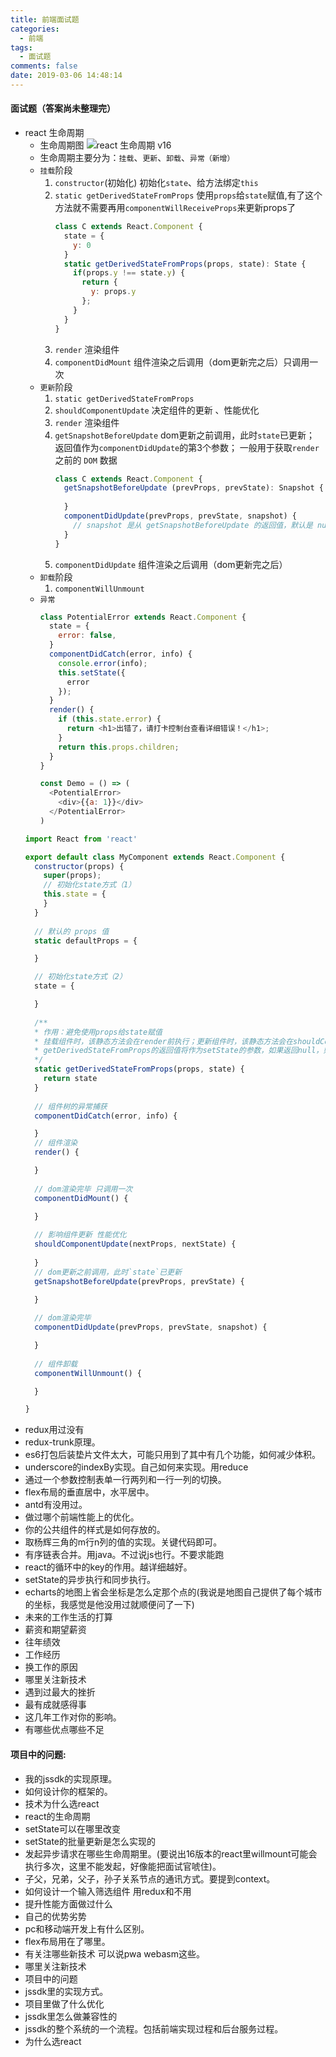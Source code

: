 ```yaml
---
title: 前端面试题
categories:
  - 前端
tags:
  - 面试题
comments: false
date: 2019-03-06 14:48:14
---
```

#### 面试题（答案尚未整理完）
-   react 生命周期
    -   生命周期图
    ![react 生命周期 v16](https://user-gold-cdn.xitu.io/2019/3/1/16938c9025dda3af?imageView2/0/w/1280/h/960/format/webp/ignore-error/1)
    -   生命周期主要分为：`挂载`、`更新`、`卸载`、`异常（新增）`
    -   `挂载`阶段
        1. `constructor`(初始化) 初始化`state`、给方法绑定`this`
        2. `static getDerivedStateFromProps` 使用`props`给`state`赋值,有了这个方法就不需要再用`componentWillReceiveProps`来更新props了
            ```js
            class C extends React.Component {
              state = {
                y: 0
              }
              static getDerivedStateFromProps(props, state): State {
                if(props.y !== state.y) {
                  return {
                    y: props.y
                  };
                }
              }
            }
            ```
        3. `render` 渲染组件
        4.  `componentDidMount` 组件渲染之后调用（dom更新完之后）只调用一次
    -   `更新`阶段
        1.  `static getDerivedStateFromProps`
        2.  `shouldComponentUpdate` 决定组件的更新 、性能优化
        3.  `render` 渲染组件
        4.  `getSnapshotBeforeUpdate` dom更新之前调用，此时`state`已更新； 返回值作为`componentDidUpdate`的第3个参数； 一般用于获取`render`之前的 `DOM` 数据
            ```js
            class C extends React.Component {
              getSnapshotBeforeUpdate (prevProps, prevState): Snapshot {
                
              }
              componentDidUpdate(prevProps, prevState, snapshot) {
                // snapshot 是从 getSnapshotBeforeUpdate 的返回值，默认是 null
              }
            }
            ```
        5.  `componentDidUpdate` 组件渲染之后调用（dom更新完之后）
    -   `卸载`阶段
        1.  `componentWillUnmount`
    -   `异常`
        ```js
        class PotentialError extends React.Component {
          state = {
            error: false,
          }
          componentDidCatch(error, info) {
            console.error(info);
            this.setState({
              error
            });
          }
          render() {
            if (this.state.error) {
              return <h1>出错了，请打卡控制台查看详细错误！</h1>;
            }
            return this.props.children;   
          } 
        }
        
        const Demo = () => (
          <PotentialError>
            <div>{{a: 1}}</div>
          </PotentialError>
        )
        ```    
    ```js
    import React from 'react'
    
    export default class MyComponent extends React.Component {
      constructor(props) {
        super(props);
        // 初始化state方式（1）
        this.state = {
        }
      }
      
      // 默认的 props 值
      static defaultProps = {
    
      }
    
      // 初始化state方式（2）
      state = {
    
      }
  
      /**
      * 作用：避免使用props给state赋值
      * 挂载组件时，该静态方法会在render前执行；更新组件时，该静态方法会在shouldComponentUpdate前执行
      * getDerivedStateFromProps的返回值将作为setState的参数，如果返回null，则不更新state，不能返回object 或 null 以外的值，否则会警告
      */
      static getDerivedStateFromProps(props, state) {
        return state
      }
      
      // 组件树的异常捕获
      componentDidCatch(error, info) {
    
      }
      // 组件渲染
      render() {
    
      }
      
      // dom渲染完毕 只调用一次
      componentDidMount() {
    
      }
      
      // 影响组件更新 性能优化
      shouldComponentUpdate(nextProps, nextState) {
        
      }
      // dom更新之前调用，此时`state`已更新
      getSnapshotBeforeUpdate(prevProps, prevState) {
    
      }
      
      // dom渲染完毕
      componentDidUpdate(prevProps, prevState, snapshot) {
    
      }
      
      // 组件卸载
      componentWillUnmount() {
    
      }
    
    }
    ``` 
-   redux用过没有
-   redux-trunk原理。
-   es6打包后装垫片文件太大，可能只用到了其中有几个功能，如何减少体积。
-   underscore的indexBy实现。自己如何来实现。用reduce
-   通过一个参数控制表单一行两列和一行一列的切换。
-   flex布局的垂直居中，水平居中。
-   antd有没用过。
-   做过哪个前端性能上的优化。
-   你的公共组件的样式是如何存放的。
-   取杨辉三角的m行n列的值的实现。关键代码即可。
-   有序链表合并。用java。不过说js也行。不要求能跑
-   react的循环中的key的作用。越详细越好。
-   setState的异步执行和同步执行。
-   echarts的地图上省会坐标是怎么定那个点的(我说是地图自己提供了每个城市的坐标，我感觉是他没用过就顺便问了一下)
-   未来的工作生活的打算
-   薪资和期望薪资
-   往年绩效
-   工作经历
-   换工作的原因
-   哪里关注新技术
-   遇到过最大的挫折
-   最有成就感得事
-   这几年工作对你的影响。
-   有哪些优点哪些不足

#### 项目中的问题:
-   我的jssdk的实现原理。
-   如何设计你的框架的。
-   技术为什么选react
-   react的生命周期
-   setState可以在哪里改变
-   setState的批量更新是怎么实现的
-   发起异步请求在哪些生命周期里。(要说出16版本的react里willmount可能会执行多次，这里不能发起，好像能把面试官唬住)。
-   子父，兄弟，父子，孙子关系节点的通讯方式。要提到context。
-   如何设计一个输入筛选组件 用redux和不用
-   提升性能方面做过什么
-   自己的优势劣势
-   pc和移动端开发上有什么区别。
-   flex布局用在了哪里。
-   有关注哪些新技术 可以说pwa webasm这些。
-   哪里关注新技术
-   项目中的问题
-   jssdk里的实现方式。
-   项目里做了什么优化
-   jssdk里怎么做兼容性的
-   jssdk的整个系统的一个流程。包括前端实现过程和后台服务过程。
-   为什么选react
